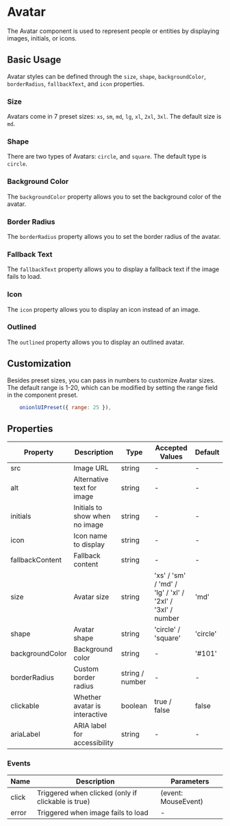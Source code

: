  # Avatar

The Avatar component is used to represent people or entities by displaying images, initials, or icons.

## Basic Usage

Avatar styles can be defined through the `size`, `shape`, `backgroundColor`, `borderRadius`, `fallbackText`, and `icon` properties.

### Size
Avatars come in 7 preset sizes: `xs`, `sm`, `md`, `lg`, `xl`, `2xl`, `3xl`. The default size is `md`.

<demo github="https://github.com/Onion-L/onionl-ui/tree/main/packages/components/avatar" vue="../demo/avatar/size.vue"  />

### Shape
There are two types of Avatars: `circle`, and `square`. The default type is `circle`.

<demo github="https://github.com/Onion-L/onionl-ui/tree/main/packages/components/avatar" vue="../demo/avatar/shape.vue"  />

### Background Color
The `backgroundColor` property allows you to set the background color of the avatar.

<demo github="https://github.com/Onion-L/onionl-ui/tree/main/packages/components/avatar" vue="../demo/avatar/backgroundColor.vue"  />

### Border Radius
The `borderRadius` property allows you to set the border radius of the avatar.

<demo github="https://github.com/Onion-L/onionl-ui/tree/main/packages/components/avatar" vue="../demo/avatar/borderRadius.vue"  />

### Fallback Text
The `fallbackText` property allows you to display a fallback text if the image fails to load.

<demo github="https://github.com/Onion-L/onionl-ui/tree/main/packages/components/avatar" vue="../demo/avatar/fallback.vue"  />

### Icon
The `icon` property allows you to display an icon instead of an image.

<demo github="https://github.com/Onion-L/onionl-ui/tree/main/packages/components/avatar" vue="../demo/avatar/icon.vue"  />

### Outlined
The `outlined` property allows you to display an outlined avatar.

<demo github="https://github.com/Onion-L/onionl-ui/tree/main/packages/components/avatar" vue="../demo/avatar/outline.vue"  />

## Customization
Besides preset sizes, you can pass in numbers to customize Avatar sizes. The default range is 1-20, which can be modified by setting the range field in the component preset.
```JavaScript
    onionlUIPreset({ range: 25 }),
```

<demo github="https://github.com/Onion-L/onionl-ui/tree/main/packages/components/avatar" vue="../demo/avatar/custom.vue"  />

## Properties

| Property | Description | Type | Accepted Values | Default |
|----------|-------------|------|-----------------|---------|
| src | Image URL | string | - | - |
| alt | Alternative text for image | string | - | - |
| initials | Initials to show when no image | string | - | - |
| icon | Icon name to display | string | - | - |
| fallbackContent | Fallback content | string | - | - |
| size | Avatar size | string | 'xs' / 'sm' / 'md' / 'lg' / 'xl' / '2xl' / '3xl' / number | 'md' |
| shape | Avatar shape | string | 'circle' / 'square' | 'circle' |
| backgroundColor | Background color | string | - | '#101' |
| borderRadius | Custom border radius | string / number | - | - |
| clickable | Whether avatar is interactive | boolean | true / false | false |
| ariaLabel | ARIA label for accessibility | string | - | - |

### Events

| Name | Description | Parameters |
|------|-------------|------------|
| click | Triggered when clicked (only if clickable is true) | (event: MouseEvent) |
| error | Triggered when image fails to load | - |
